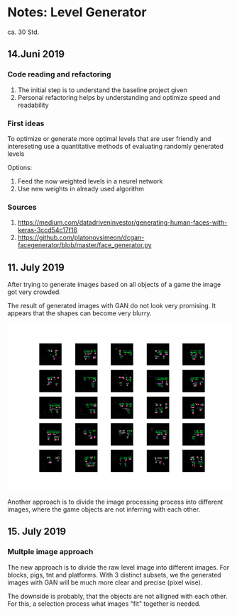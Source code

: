 # Notes: Level Generator

ca. 30 Std.

## 14.Juni 2019

### Code reading and refactoring

1. The initial step is to understand the baseline project given
2. Personal refactoring helps by understanding and optimize speed and readability

### First ideas

To optimize or generate more optimal levels that are user friendly and intereseting
use a quantitative methods of evaluating randomly generated levels

Options:

1. Feed the now weighted levels in a neurel network
2. Use new weights in already used algorithm

### Sources

1. https://medium.com/datadriveninvestor/generating-human-faces-with-keras-3ccd54c17f16
2. https://github.com/platonovsimeon/dcgan-facegenerator/blob/master/face_generator.py

## 11. July 2019

After trying to generate images based on all objects of a game the image got very crowded.

The result of generated images with GAN do not look very promising. It appears that the shapes
can become very blurry.

![alt text](images/blurry_attempts.png "Blurry Images")

Another approach is to divide the image processing process into different images, where the game objects are not inferring with each other.

## 15. July 2019

### Multple image approach

The new approach is to divide the raw level image into different images. For blocks, pigs, tnt and platforms. With 3 distinct subsets, we the generated images with GAN will be much more clear and precise (pixel wise).

The downside is probably, that the objects are not alligned with each other. For this, a selection process what images "fit" together is needed.
